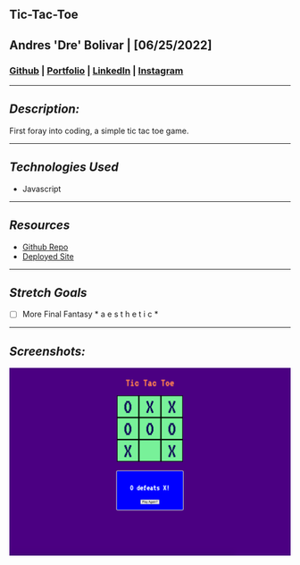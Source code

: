 
## **Tic-Tac-Toe**
## Andres 'Dre' Bolivar | [06/25/2022]
### [Github](http://www.github.com/drebolivar) | [Portfolio](http://drebolivar.github.io/portfolio) | [LinkedIn](http://www.linkedin.com/in/drebolivar) | [Instagram](http://www.instagram.com/dredose) 

---
## **_Description:_**

First foray into coding, a simple tic tac toe game.

---
## **_Technologies Used_**
- Javascript
  
---
## **_Resources_**
- [Github Repo](https://github.com/drebolivar/tictactoe)
- [Deployed Site](https://dretictactoe.surge.sh/)

---
## **_Stretch Goals_**
- [ ] More Final Fantasy * a e s t h e t i c *

---
## **_Screenshots:_**
![Screenshot](assets/TTT2.png)
